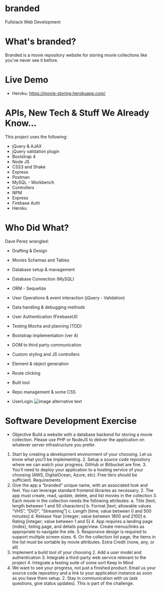 # branded

Fullstack Web Development

# What's branded?
Branded is a movie repository website for storing movie collections like you've never see it before.

# Live Demo
* Heroku: https://movie-storing.herokuapp.com/

# APIs, New Tech & Stuff We Already Know...
This project uses the following:
* jQuery & AJAX
* jQuery validation plugin
* Bootstrap 4
* Node JS
* CSS3 and Shake
* Express
* Postman
* MySQL - Workbench
* Controllers
* NPM
* Express
* Firebase Auth
* Heroku

# Who Did What?
Dave Perez wrangled:
* Drafting & Design
* Movies Schemas and Tables
* Database setup & management
* Database Connection (MySQL)
* ORM - Sequelize
* User Operations & event interaction (jQuery - Validation)
* Data handling & debugging methods
* User Authentication (FirebaseUI)
* Testing Mocha and planning (TDD)
* Bootstrap implementation (ver 4)
* DOM to third party communication
* Custom styling and JS controllers
* Element & object generation
* Route clicking
* Built tool
* Repo management & some CSS

* UserLogin
![image alternative text](https://i.imgur.com/eoOnf16.png)

# Software Development Exercise

- Objective Build a website with a database backend for storing a movie collection. Please use PHP or NodeJS to deliver the application on whatever server infrastructure you prefer.
1. Start by creating a development environment of your choosing. Let us know what you’ll
be implementing. 2. Setup a source code repository where we can watch your progress. GitHub or Bitbucket
are fine. 3. You’ll need to deploy your application to a hosting service of your choosing (AWS,
DigitalOcean, Azure, etc). Free tiers should be sufficient.
Requirements
1. Give the app a “branded” unique name, with an associated look and feel. You can
leverage standard frontend libraries as necessary. 2. The app must create, read, update, delete, and list movies in the collection 3. Each movie in the collection needs the following attributes:
a. Title [text; length between 1 and 50 characters] b. Format [text; allowable values “VHS”, “DVD”, “Streaming”] c. Length [time; value between 0 and 500 minutes] d. Release Year [integer; value between 1800 and 2100] e. Rating [integer; value between 1 and 5] 4. App requires a landing page (index), listing page, and details page/view. Create
menus/links as appropriate to navigate the site. 5. Responsive design is required to support multiple screen sizes. 6. On the collection list page, the items in the list must be sortable by movie attributes.
Extra Credit (none, any, or all)
1. Implement a build tool of your choosing 2. Add a user model and authentication 3. Integrate a third-party web service relevant to the project 4. Integrate a testing suite of some sort
Keep In Mind
1. We want to see your progress, not just a finished product. Email us your source code repository and a link to your application instance as soon as you have them setup. 2. Stay in communication with us (ask questions, give status updates). This is part of the
challenge.

